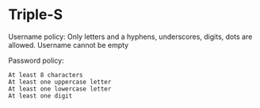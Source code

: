 # Triple-S

Username policy:
    Only letters and a hyphens, underscores, digits, dots are allowed.
    Username cannot be empty

Password policy:

    At least 8 characters
    At least one uppercase letter
    At least one lowercase letter
    At least one digit
